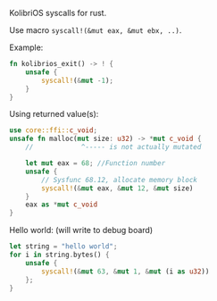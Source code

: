 KolibriOS syscalls for rust. 

Use macro `syscall!(&mut eax, &mut ebx, ..)`.

Example:
```rust
fn kolibrios_exit() -> ! {
    unsafe {
        syscall!(&mut -1);
    }
}
```

Using returned value(s):
```rust
use core::ffi::c_void;
unsafe fn malloc(mut size: u32) -> *mut c_void {
    //            ^----- is not actually mutated

    let mut eax = 68; //Function number
    unsafe {
        // Sysfunc 68.12, allocate memory block
        syscall!(&mut eax, &mut 12, &mut size)
    }
    eax as *mut c_void
}
```

Hello world: (will write to debug board)
```rust
let string = "hello world";
for i in string.bytes() {
    unsafe {
        syscall!(&mut 63, &mut 1, &mut (i as u32))
    };
}
```
